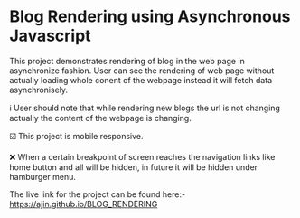 # Blog Rendering using Asynchronous Javascript

This project demonstrates rendering of blog in the web page in asynchronize fashion.
User can see the rendering of web page without actually loading whole conent of the webpage instead it will fetch data asynchronisely.

:information_source: User should note that while rendering new blogs the url is not changing actually the content of the webpage is changing.

:ballot_box_with_check: This project is mobile responsive. 

:x: When a certain breakpoint of screen reaches the navigation links like home button and all will be hidden, in future it will be hidden under hamburger menu.

The live link for the project can be found here:- https://ajin.github.io/BLOG_RENDERING
